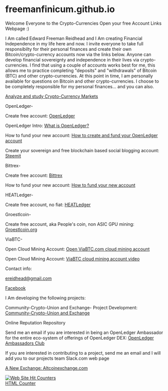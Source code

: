 # freemanfinicum.github.io


Welcome Everyone to the Crypto-Currencies Open your free Account Links Webpage :)

I Am called Edward Freeman Reidhead and I Am creating Financial Independence in my life here and now.  I invite everyone to take full responsibilty for their personal finances and create their own Bitcoin/crypto-currency accounts now via the links below.  Anyone can develop financial sovereignty and independence in their lives via crypto-currencies.  I find that using a couple of accounts works best for me, this allows me to practice completing "deposits" and "withdrawals" of Bitcoin (BTC) and other crypto-currencies.  At this point in time, I am personally available for questions on Bitcoin and other crypto-currencies.  I choose to be completely responsible for my personal finances... and you can also.


<a href="https://coinmarketcap.com/all/views/all/" target="_blank">Analyze and study Crypto-Currency Markets</a>


OpenLedger-


Create free account:   <a href="https://openledger.io?r=community-crypto-union" target="_blank">OpenLedger</a>                                                         

OpenLedger Intro:   <a href="https://www.youtube.com/watch?v=JG_XiOdbum8" target="_blank">What is OpenLedger?</a>

How to fund your new account:   <a href="https://www.youtube.com/watch?v=B050uCS7NbI" target="_blank">How to create and fund your OpenLedger account</a>

Create your sovereign and free blockchain based social blogging account:    <a href="https://steemit.com/" target="_blank">Steemit</a>


Bittrex-


Create free account:   <a href="https://bittrex.com/Account/Register" target="_blank">Bittrex</a>

How to fund your new account:   <a href="https://www.youtube.com/watch?v=ITUX4W6Ig2w" target="_blank">How to fund your new account</a>


HEATLedger-


Create free account, no fiat:   <a href="http://www.heatledger.com/" target="_blank">HEATLedger</a>


Groestlcoin-


Create free account, aka People's coin, non ASIC GPU mining:   <a href="http://www.groestlcoin.org/" target="_blank">Groestlcoin.org</a>   


ViaBTC-


Open Cloud Mining Account:   <a href="https://pool.viabtc.com/?r=34262" target="_blank">Open ViaBTC.com cloud mining account</a>


Open Cloud Mining Account:   <a href="https://www.youtube.com/watch?v=3Ld5L4VIpRA" target="_blank">ViaBTC cloud mining account video</a>



Contact info:


<a href="ereidhead@gmail.com" target="_blank">ereidhead@gmail.com</a>


<a href="www.facebook.com/edward.reidhead.1" target="_blank">Facebook</a>


I Am developing the following projects:

Community-Crypto-Union and Exchange- Project Development:   <a href="https://github.com/freemanfinicum/community-crypto-union/" target="_blank">Community-Crypto-Union and Exchange</a>

Online Reputation Repository

Send me an email if you are interested in being an OpenLedger Ambassador for the entire eco-system of offerings of OpenLedger DEX:   <a href="https://steemit.com/blockchain/@bloggersclub/openledger-aps-is-hiring-country-ambassadors" target="_blank">OpenLedger Ambassadors Club</a>

If you are interested in contributing to a project, send me an email and I will add you to our projects team Slack.com web page


<a href="http://www.altcoinexchange.com?kid=H2CEY" target="_blank">A New Exchange: Altcoinexchange.com</a>



<a href="http://www.easycounter.com/">
<img src="//www.easycounter.com/counter.php?reidhead"
border="0" alt="Web Site Hit Counters"></a>
<br><a href="http://www.easycounter.com/">HTML Counter</a>


